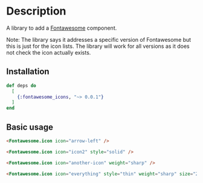# Description
A library to add a [Fontawesome](https://fontawesome.com/) component.

Note: The library says it addresses a specific version of Fontawesome but this is just for the icon lists. The library will work for all versions as it does not check the icon actually exists.

## Installation
```elixir
def deps do
  [
    {:fontawesome_icons, "~> 0.0.1"}
  ]
end
```

## Basic usage
```html
<Fontawesome.icon icon="arrow-left" />

<Fontawesome.icon icon="icon2" style="solid" />

<Fontawesome.icon icon="another-icon" weight="sharp" />

<Fontawesome.icon icon="everything" style="thin" weight="sharp" size="2x" class="my-css-class" css="border: 1px solid red;" />
```

